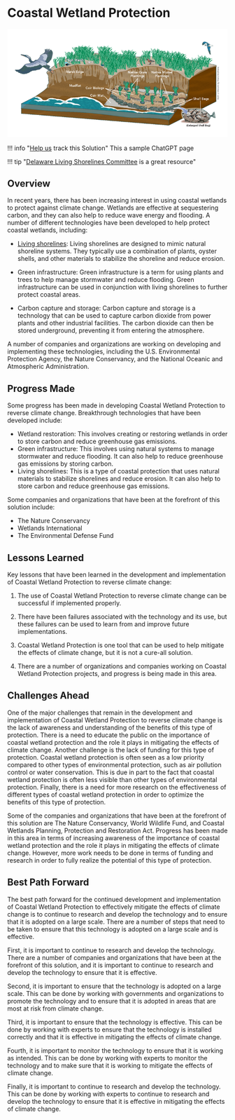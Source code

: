 # Coastal Wetland Protection

![Cover Image](img/living-shorelines.png)

!!! info "[Help us](../../contribute) track this Solution"
    This a sample ChatGPT page

!!! tip "[Delaware Living Shorelines Committee](https://www.delawarelivingshorelines.org/) is a great resource"

## Overview

In recent years, there has been increasing interest in using coastal wetlands to protect against climate change. Wetlands are effective at sequestering carbon, and they can also help to reduce wave energy and flooding. A number of different technologies have been developed to help protect coastal wetlands, including:

- [Living shorelines](https://www.delawarelivingshorelines.org/): Living shorelines are designed to mimic natural shoreline systems. They typically use a combination of plants, oyster shells, and other materials to stabilize the shoreline and reduce erosion.

- Green infrastructure: Green infrastructure is a term for using plants and trees to help manage stormwater and reduce flooding. Green infrastructure can be used in conjunction with living shorelines to further protect coastal areas.

- Carbon capture and storage: Carbon capture and storage is a technology that can be used to capture carbon dioxide from power plants and other industrial facilities. The carbon dioxide can then be stored underground, preventing it from entering the atmosphere.

A number of companies and organizations are working on developing and implementing these technologies, including the U.S. Environmental Protection Agency, the Nature Conservancy, and the National Oceanic and Atmospheric Administration.

## Progress Made

Some progress has been made in developing Coastal Wetland Protection to reverse climate change. Breakthrough technologies that have been developed include:

- Wetland restoration: This involves creating or restoring wetlands in order to store carbon and reduce greenhouse gas emissions.
- Green infrastructure: This involves using natural systems to manage stormwater and reduce flooding. It can also help to reduce greenhouse gas emissions by storing carbon.
- Living shorelines: This is a type of coastal protection that uses natural materials to stabilize shorelines and reduce erosion. It can also help to store carbon and reduce greenhouse gas emissions.

Some companies and organizations that have been at the forefront of this solution include:

- The Nature Conservancy
- Wetlands International
- The Environmental Defense Fund

## Lessons Learned

Key lessons that have been learned in the development and implementation of Coastal Wetland Protection to reverse climate change:

1. The use of Coastal Wetland Protection to reverse climate change can be successful if implemented properly.

2. There have been failures associated with the technology and its use, but these failures can be used to learn from and improve future implementations.

3. Coastal Wetland Protection is one tool that can be used to help mitigate the effects of climate change, but it is not a cure-all solution.

4. There are a number of organizations and companies working on Coastal Wetland Protection projects, and progress is being made in this area.

## Challenges Ahead

One of the major challenges that remain in the development and implementation of Coastal Wetland Protection to reverse climate change is the lack of awareness and understanding of the benefits of this type of protection. There is a need to educate the public on the importance of coastal wetland protection and the role it plays in mitigating the effects of climate change. Another challenge is the lack of funding for this type of protection. Coastal wetland protection is often seen as a low priority compared to other types of environmental protection, such as air pollution control or water conservation. This is due in part to the fact that coastal wetland protection is often less visible than other types of environmental protection. Finally, there is a need for more research on the effectiveness of different types of coastal wetland protection in order to optimize the benefits of this type of protection.

Some of the companies and organizations that have been at the forefront of this solution are The Nature Conservancy, World Wildlife Fund, and Coastal Wetlands Planning, Protection and Restoration Act. Progress has been made in this area in terms of increasing awareness of the importance of coastal wetland protection and the role it plays in mitigating the effects of climate change. However, more work needs to be done in terms of funding and research in order to fully realize the potential of this type of protection.

## Best Path Forward

The best path forward for the continued development and implementation of Coastal Wetland Protection to effectively mitigate the effects of climate change is to continue to research and develop the technology and to ensure that it is adopted on a large scale. There are a number of steps that need to be taken to ensure that this technology is adopted on a large scale and is effective.

First, it is important to continue to research and develop the technology. There are a number of companies and organizations that have been at the forefront of this solution, and it is important to continue to research and develop the technology to ensure that it is effective.

Second, it is important to ensure that the technology is adopted on a large scale. This can be done by working with governments and organizations to promote the technology and to ensure that it is adopted in areas that are most at risk from climate change.

Third, it is important to ensure that the technology is effective. This can be done by working with experts to ensure that the technology is installed correctly and that it is effective in mitigating the effects of climate change.

Fourth, it is important to monitor the technology to ensure that it is working as intended. This can be done by working with experts to monitor the technology and to make sure that it is working to mitigate the effects of climate change.

Finally, it is important to continue to research and develop the technology. This can be done by working with experts to continue to research and develop the technology to ensure that it is effective in mitigating the effects of climate change.
